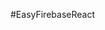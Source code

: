 #EasyFirebaseReact

<!-- **EasyFirebaseReact** is a simple and friendly ORM, 
created with the intention of save data in firebase easy and structured way.
also manage file storage and database in real time quickly and easily
[See Documentation](https://easyfirebasereact.netlify.app).

### Content list
- Before Start
- Installation
- Project Setting
- examples with functions
- examples with models

## Before Start
Before starting I would like to mention some things, I am not an expert in programming and my native language is Spanish, if you find writing errors I would like you to help me indicating where is the error, in the same way if you find problems with the library.
[Report issues](https://github.com/FreddyGames69/EasyFirebase/issues).

without further ado let's start configuring **EasyFirebaseReact** -->